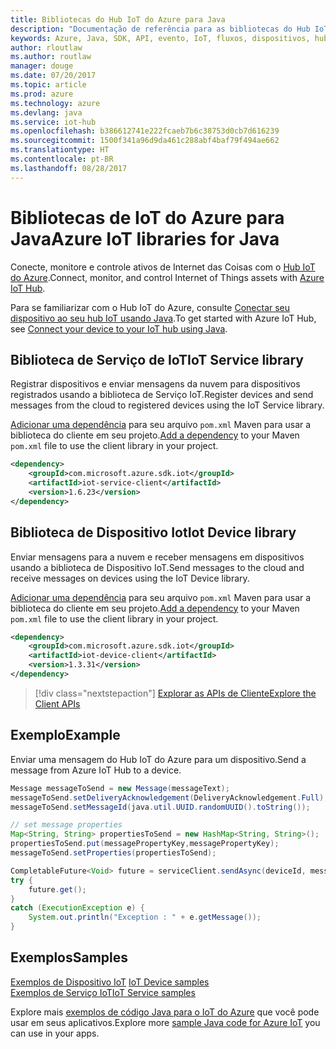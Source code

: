 ```yaml
---
title: Bibliotecas do Hub IoT do Azure para Java
description: "Documentação de referência para as bibliotecas do Hub IoT do Azure para Java"
keywords: Azure, Java, SDK, API, evento, IoT, fluxos, dispositivos, hub iot
author: rloutlaw
ms.author: routlaw
manager: douge
ms.date: 07/20/2017
ms.topic: article
ms.prod: azure
ms.technology: azure
ms.devlang: java
ms.service: iot-hub
ms.openlocfilehash: b386612741e222fcaeb7b6c38753d0cb7d616239
ms.sourcegitcommit: 1500f341a96d9da461c288abf4baf79f494ae662
ms.translationtype: HT
ms.contentlocale: pt-BR
ms.lasthandoff: 08/28/2017
---
```

# <a name="azure-iot-libraries-for-java"></a><span data-ttu-id="91569-104">Bibliotecas de IoT do Azure para Java</span><span class="sxs-lookup"><span data-stu-id="91569-104">Azure IoT libraries for Java</span></span>

<span data-ttu-id="91569-105">Conecte, monitore e controle ativos de Internet das Coisas com o [Hub IoT do Azure](https://docs.microsoft.com/en-us/azure/iot-hub/iot-hub-what-is-iot-hub).</span><span class="sxs-lookup"><span data-stu-id="91569-105">Connect, monitor, and control Internet of Things assets with [Azure IoT Hub](https://docs.microsoft.com/en-us/azure/iot-hub/iot-hub-what-is-iot-hub).</span></span>

<span data-ttu-id="91569-106">Para se familiarizar com o Hub IoT do Azure, consulte [Conectar seu dispositivo ao seu hub IoT usando Java](/azure/iot-hub/iot-hub-java-java-getstarted).</span><span class="sxs-lookup"><span data-stu-id="91569-106">To get started with Azure IoT Hub, see [Connect your device to your IoT hub using Java](/azure/iot-hub/iot-hub-java-java-getstarted).</span></span>

## <a name="iot-service-library"></a><span data-ttu-id="91569-107">Biblioteca de Serviço de IoT</span><span class="sxs-lookup"><span data-stu-id="91569-107">IoT Service library</span></span>

<span data-ttu-id="91569-108">Registrar dispositivos e enviar mensagens da nuvem para dispositivos registrados usando a biblioteca de Serviço IoT.</span><span class="sxs-lookup"><span data-stu-id="91569-108">Register devices and send messages from the cloud to registered devices using the IoT Service library.</span></span>

<span data-ttu-id="91569-109">[Adicionar uma dependência](https://maven.apache.org/guides/getting-started/index.html#How_do_I_use_external_dependencies) para seu arquivo `pom.xml` Maven para usar a biblioteca do cliente em seu projeto.</span><span class="sxs-lookup"><span data-stu-id="91569-109">[Add a dependency](https://maven.apache.org/guides/getting-started/index.html#How_do_I_use_external_dependencies) to your Maven `pom.xml` file to use the client library in your project.</span></span>  

```XML
<dependency>
    <groupId>com.microsoft.azure.sdk.iot</groupId>
    <artifactId>iot-service-client</artifactId>
    <version>1.6.23</version>
</dependency>
```   

## <a name="iot-device-library"></a><span data-ttu-id="91569-110">Biblioteca de Dispositivo Iot</span><span class="sxs-lookup"><span data-stu-id="91569-110">Iot Device library</span></span>

<span data-ttu-id="91569-111">Enviar mensagens para a nuvem e receber mensagens em dispositivos usando a biblioteca de Dispositivo IoT.</span><span class="sxs-lookup"><span data-stu-id="91569-111">Send messages to the cloud and receive messages on devices using the IoT Device library.</span></span>

<span data-ttu-id="91569-112">[Adicionar uma dependência](https://maven.apache.org/guides/getting-started/index.html#How_do_I_use_external_dependencies) para seu arquivo `pom.xml` Maven para usar a biblioteca do cliente em seu projeto.</span><span class="sxs-lookup"><span data-stu-id="91569-112">[Add a dependency](https://maven.apache.org/guides/getting-started/index.html#How_do_I_use_external_dependencies) to your Maven `pom.xml` file to use the client library in your project.</span></span>  

```XML
<dependency>
    <groupId>com.microsoft.azure.sdk.iot</groupId>
    <artifactId>iot-device-client</artifactId>
    <version>1.3.31</version>
</dependency>
```

> [!div class="nextstepaction"]
> [<span data-ttu-id="91569-113">Explorar as APIs de Cliente</span><span class="sxs-lookup"><span data-stu-id="91569-113">Explore the Client APIs</span></span>](/java/api/overview/azure/iot/clientlibrary)   

## <a name="example"></a><span data-ttu-id="91569-114">Exemplo</span><span class="sxs-lookup"><span data-stu-id="91569-114">Example</span></span>

<span data-ttu-id="91569-115">Enviar uma mensagem do Hub IoT do Azure para um dispositivo.</span><span class="sxs-lookup"><span data-stu-id="91569-115">Send a message from Azure IoT Hub to a device.</span></span>

```java
Message messageToSend = new Message(messageText);
messageToSend.setDeliveryAcknowledgement(DeliveryAcknowledgement.Full);
messageToSend.setMessageId(java.util.UUID.randomUUID().toString());

// set message properties
Map<String, String> propertiesToSend = new HashMap<String, String>();
propertiesToSend.put(messagePropertyKey,messagePropertyKey);
messageToSend.setProperties(propertiesToSend);

CompletableFuture<Void> future = serviceClient.sendAsync(deviceId, messageToSend);
try {
    future.get();
}
catch (ExecutionException e) {
    System.out.println("Exception : " + e.getMessage());
}
```


## <a name="samples"></a><span data-ttu-id="91569-116">Exemplos</span><span class="sxs-lookup"><span data-stu-id="91569-116">Samples</span></span>

<span data-ttu-id="91569-117">[Exemplos de Dispositivo IoT](https://github.com/Azure/azure-iot-sdk-java/tree/master/device/iot-device-samples)   </span><span class="sxs-lookup"><span data-stu-id="91569-117">[IoT Device samples](https://github.com/Azure/azure-iot-sdk-java/tree/master/device/iot-device-samples)   </span></span>  
[<span data-ttu-id="91569-118">Exemplos de Serviço IoT</span><span class="sxs-lookup"><span data-stu-id="91569-118">IoT Service samples</span></span>](https://github.com/Azure/azure-iot-sdk-java/tree/master/service/iot-service-samples)

<span data-ttu-id="91569-119">Explore mais [exemplos de código Java para o IoT do Azure](https://azure.microsoft.com/resources/samples/?platform=java&term=iot) que você pode usar em seus aplicativos.</span><span class="sxs-lookup"><span data-stu-id="91569-119">Explore more [sample Java code for Azure IoT](https://azure.microsoft.com/resources/samples/?platform=java&term=iot) you can use in your apps.</span></span>
